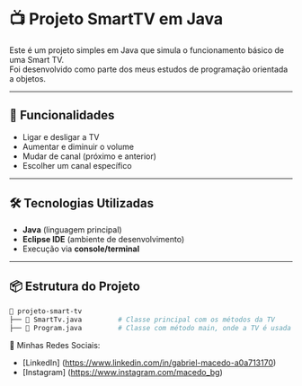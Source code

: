 # 📺 Projeto SmartTV em Java

Este é um projeto simples em Java que simula o funcionamento básico de uma Smart TV.  
Foi desenvolvido como parte dos meus estudos de programação orientada a objetos.

---

## 🚀 Funcionalidades

- Ligar e desligar a TV
- Aumentar e diminuir o volume
- Mudar de canal (próximo e anterior)
- Escolher um canal específico

---

## 🛠️ Tecnologias Utilizadas

- **Java** (linguagem principal)
- **Eclipse IDE** (ambiente de desenvolvimento)
- Execução via **console/terminal**

---

## 📦 Estrutura do Projeto

```bash
📁 projeto-smart-tv
├── 📄 SmartTv.java         # Classe principal com os métodos da TV
├── 📄 Program.java         # Classe com método main, onde a TV é usada
```


🔗 Minhas Redes Sociais:
- [LinkedIn] (https://www.linkedin.com/in/gabriel-macedo-a0a713170)
- [Instagram] (https://www.instagram.com/macedo_bg)
